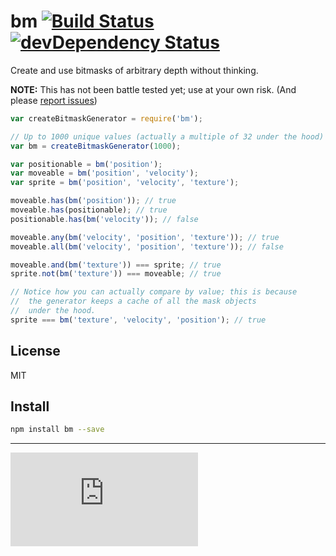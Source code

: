 # bm [![Build Status](https://drone.io/github.com/namuol/bm/status.png)](https://drone.io/github.com/namuol/bm/latest) [![devDependency Status](https://david-dm.org/namuol/bm/dev-status.svg?style=flat-square)](https://david-dm.org/namuol/bm#info=devDependencies)

Create and use bitmasks of arbitrary depth without thinking.

**NOTE:** This has not been battle tested yet; use at your own risk. (And please [report issues](http://github.com/namuol/bm/issues))

```js
var createBitmaskGenerator = require('bm');

// Up to 1000 unique values (actually a multiple of 32 under the hood)
var bm = createBitmaskGenerator(1000);

var positionable = bm('position');
var moveable = bm('position', 'velocity');
var sprite = bm('position', 'velocity', 'texture');

moveable.has(bm('position')); // true
moveable.has(positionable); // true
positionable.has(bm('velocity')); // false

moveable.any(bm('velocity', 'position', 'texture')); // true
moveable.all(bm('velocity', 'position', 'texture')); // false

moveable.and(bm('texture')) === sprite; // true
sprite.not(bm('texture')) === moveable; // true

// Notice how you can actually compare by value; this is because
//  the generator keeps a cache of all the mask objects
//  under the hood.
sprite === bm('texture', 'velocity', 'position'); // true
```

## License

MIT

## Install

```bash
npm install bm --save
```

----

[![Analytics](https://ga-beacon.appspot.com/UA-33247419-2/bm/README.md)](https://github.com/igrigorik/ga-beacon)
